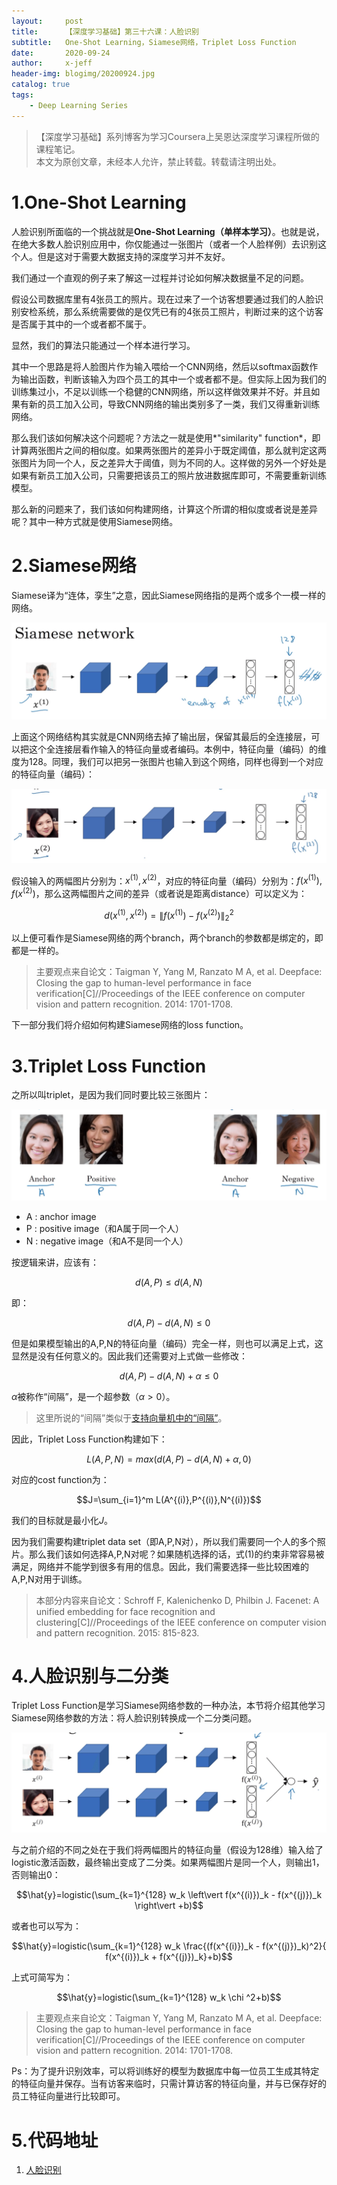 ```yaml
---
layout:     post
title:      【深度学习基础】第三十六课：人脸识别
subtitle:   One-Shot Learning，Siamese网络，Triplet Loss Function
date:       2020-09-24
author:     x-jeff
header-img: blogimg/20200924.jpg
catalog: true
tags:
    - Deep Learning Series
---
```

>【深度学习基础】系列博客为学习Coursera上吴恩达深度学习课程所做的课程笔记。  
>本文为原创文章，未经本人允许，禁止转载。转载请注明出处。

# 1.One-Shot Learning

人脸识别所面临的一个挑战就是**One-Shot Learning（单样本学习）**。也就是说，在绝大多数人脸识别应用中，你仅能通过一张图片（或者一个人脸样例）去识别这个人。但是这对于需要大数据支持的深度学习并不友好。

我们通过一个直观的例子来了解这一过程并讨论如何解决数据量不足的问题。

假设公司数据库里有4张员工的照片。现在过来了一个访客想要通过我们的人脸识别安检系统，那么系统需要做的是仅凭已有的4张员工照片，判断过来的这个访客是否属于其中的一个或者都不属于。

显然，我们的算法只能通过一个样本进行学习。

其中一个思路是将人脸图片作为输入喂给一个CNN网络，然后以softmax函数作为输出函数，判断该输入为四个员工的其中一个或者都不是。但实际上因为我们的训练集过小，不足以训练一个稳健的CNN网络，所以这样做效果并不好。并且如果有新的员工加入公司，导致CNN网络的输出类别多了一类，我们又得重新训练网络。

那么我们该如何解决这个问题呢？方法之一就是使用*"similarity" function*，即计算两张图片之间的相似度。如果两张图片的差异小于既定阈值，那么就判定这两张图片为同一个人，反之差异大于阈值，则为不同的人。这样做的另外一个好处是如果有新员工加入公司，只需要把该员工的照片放进数据库即可，不需要重新训练模型。

那么新的问题来了，我们该如何构建网络，计算这个所谓的相似度或者说是差异呢？其中一种方式就是使用Siamese网络。

# 2.Siamese网络

Siamese译为“连体，孪生”之意，因此Siamese网络指的是两个或多个一模一样的网络。

![](https://github.com/x-jeff/BlogImage/raw/master/DeepLearningSeries/Lesson36/36x1.png)

上面这个网络结构其实就是CNN网络去掉了输出层，保留其最后的全连接层，可以把这个全连接层看作输入的特征向量或者编码。本例中，特征向量（编码）的维度为128。同理，我们可以把另一张图片也输入到这个网络，同样也得到一个对应的特征向量（编码）：

![](https://github.com/x-jeff/BlogImage/raw/master/DeepLearningSeries/Lesson36/36x2.png)

假设输入的两幅图片分别为：$x^{(1)},x^{(2)}$，对应的特征向量（编码）分别为：$f(x^{(1)}),f(x^{(2)})$，那么这两幅图片之间的差异（或者说是距离distance）可以定义为：

$$d(x^{(1)},x^{(2)})=\lVert f(x^{(1)})-f(x^{(2)}) \rVert _2 ^2$$

以上便可看作是Siamese网络的两个branch，两个branch的参数都是绑定的，即都是一样的。

>主要观点来自论文：Taigman Y, Yang M, Ranzato M A, et al. Deepface: Closing the gap to human-level performance in face verification[C]//Proceedings of the IEEE conference on computer vision and pattern recognition. 2014: 1701-1708.

下一部分我们将介绍如何构建Siamese网络的loss function。

# 3.Triplet Loss Function

之所以叫triplet，是因为我们同时要比较三张图片：

![](https://github.com/x-jeff/BlogImage/raw/master/DeepLearningSeries/Lesson36/36x3.png)

* A : anchor image
* P : positive image（和A属于同一个人）
* N : negative image（和A不是同一个人）

按逻辑来讲，应该有：

$$d(A,P) \leqslant d(A,N)$$

即：

$$d(A,P) - d(A,N) \leqslant 0$$

但是如果模型输出的A,P,N的特征向量（编码）完全一样，则也可以满足上式，这显然是没有任何意义的。因此我们还需要对上式做一些修改：

$$d(A,P) - d(A,N) + \alpha \leqslant 0 \tag{1}$$

$\alpha$被称作“间隔”，是一个超参数（$\alpha > 0$）。

>这里所说的“间隔”类似于[支持向量机中的“间隔”](http://shichaoxin.com/2020/09/14/机器学习基础-第十六课-支持向量机之间隔与支持向量/)。

因此，Triplet Loss Function构建如下：

$$L(A,P,N)=max(d(A,P) - d(A,N) + \alpha,0)$$

对应的cost function为：

$$J=\sum_{i=1}^m L(A^{(i)},P^{(i)},N^{(i)})$$

我们的目标就是最小化$J$。

因为我们需要构建triplet data set（即A,P,N对），所以我们需要同一个人的多个照片。那么我们该如何选择A,P,N对呢？如果随机选择的话，式(1)的约束非常容易被满足，网络并不能学到很多有用的信息。因此，我们需要选择一些比较困难的A,P,N对用于训练。

>本部分内容来自论文：Schroff F, Kalenichenko D, Philbin J. Facenet: A unified embedding for face recognition and clustering[C]//Proceedings of the IEEE conference on computer vision and pattern recognition. 2015: 815-823.

# 4.人脸识别与二分类

Triplet Loss Function是学习Siamese网络参数的一种办法，本节将介绍其他学习Siamese网络参数的方法：将人脸识别转换成一个二分类问题。

![](https://github.com/x-jeff/BlogImage/raw/master/DeepLearningSeries/Lesson36/36x4.png)

与之前介绍的不同之处在于我们将两幅图片的特征向量（假设为128维）输入给了logistic激活函数，最终输出变成了二分类。如果两幅图片是同一个人，则输出1，否则输出0：

$$\hat{y}=logistic(\sum_{k=1}^{128} w_k \left\vert f(x^{(i)})_k - f(x^{(j)})_k \right\vert +b)$$

或者也可以写为：

$$\hat{y}=logistic(\sum_{k=1}^{128} w_k \frac{(f(x^{(i)})_k - f(x^{(j)})_k)^2}{ f(x^{(i)})_k + f(x^{(j)})_k}+b)$$

上式可简写为：

$$\hat{y}=logistic(\sum_{k=1}^{128} w_k \chi ^2+b)$$

>主要观点来自论文：Taigman Y, Yang M, Ranzato M A, et al. Deepface: Closing the gap to human-level performance in face verification[C]//Proceedings of the IEEE conference on computer vision and pattern recognition. 2014: 1701-1708.

Ps：为了提升识别效率，可以将训练好的模型为数据库中每一位员工生成其特定的特征向量并保存。当有访客来临时，只需计算访客的特征向量，并与已保存好的员工特征向量进行比较即可。

# 5.代码地址

1. [人脸识别](https://github.com/x-jeff/DeepLearning_Code_Demo/tree/master/Demo10/Face%20Recognition)